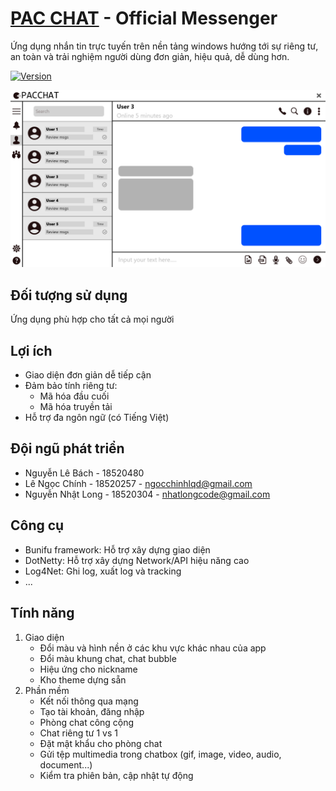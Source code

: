 # [PAC CHAT][pac_chat] - Official Messenger

Ứng dụng nhắn tin trực tuyến trên nền tảng windows hướng tới sự riêng tư, an toàn và trải nghiệm người dùng đơn giản, hiệu quả, dễ dùng hơn.

[![Version](https://d25lcipzij17d.cloudfront.net/badge.svg?id=gh&type=6&v=1.0.0&x2=0)][pac_chat]

[![Preview of PacChat][preview_image]][preview_image_url]

## Đối tượng sử dụng ##
Ứng dụng phù hợp cho tất cả mọi người

## Lợi ích ##
- Giao diện đơn giản dễ tiếp cận
- Đảm bảo tính riêng tư:
	- Mã hóa đầu cuối
	- Mã hóa truyền tải
- Hỗ trợ đa ngôn ngữ (có Tiếng Việt)


## Đội ngũ phát triển ##
- Nguyễn Lê Bách - 18520480
- Lê Ngọc Chính - 18520257 - ngocchinhlqd@gmail.com
- Nguyễn Nhật Long - 18520304 - nhatlongcode@gmail.com

## Công cụ ##
- Bunifu framework: Hỗ trợ xây dựng giao diện
- DotNetty: Hỗ trợ xây dựng Network/API hiệu năng cao
- Log4Net: Ghi log, xuất log và tracking
- ...

## Tính năng ##
1. Giao diện
	- Đổi màu và hình nền ở các khu vực khác nhau của app
	- Đổi màu khung chat, chat bubble
	- Hiệu ứng cho nickname
	- Kho theme dựng sẵn
2. Phần mềm
	- Kết nối thông qua mạng
	- Tạo tài khoản, đăng nhập
	- Phòng chat công cộng
	- Chat riêng tư 1 vs 1
	- Đặt mật khẩu cho phòng chat
	- Gửi tệp multimedia trong chatbox (gif, image, video, audio, document...)
	- Kiểm tra phiên bản, cập nhật tự động

[//]: # (LINKS)
[pac_chat]: https://github.com/uitchinhln/PacChat
[preview_image]: https://github.com/nhatlongcode/LearnGIT/blob/dev/assets/preview.png "Preview of PacChat"
[preview_image_url]: https://raw.githubusercontent.com/nhatlongcode/LearnGIT/assets/preview.png